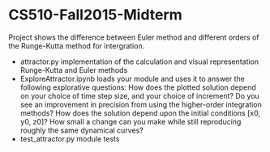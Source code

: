 # CS510-Fall2015-Midterm

Project shows the difference between Euler method and different orders of the Runge-Kutta method for intergration.

- attractor.py implementation of the calculation and visual representation Runge-Kutta and Euler methods
- ExploreAttractor.ipynb
 loads your module and uses it to answer the following explorative questions:
    How does the plotted solution depend on your choice of time step size, and your choice of increment?  Do you see an improvement in precision from using the higher-order integration methods?
    How does the solution depend upon the initial conditions [x0, y0, z0]?  How small a change can you make while still reproducing roughly the same dynamical curves?
- test_attractor.py module tests
